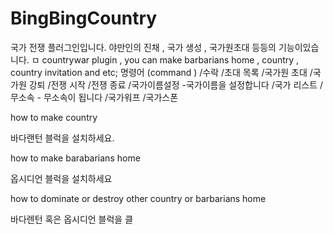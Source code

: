 # BingBingCountry
국가 전쟁 플러그인입니다. 야만인의 진채 , 국가 생성 , 국가원초대 등등의 기능이있습니다. ㅁ
countrywar plugin , you can make barbarians home , country , country invitation and etc; 
명령어 (command ) 
/수락
/초대 목록
/국가원 초대
/국가원 강퇴
/전쟁 시작
/전쟁 종료
/국가이름설정 -국가이름을 설정합니다
/국가 리스트
/무소속 - 무소속이 됩니다
/국가워프
/국가스폰

how to make country 

바다랜턴 블럭을 설치하세요. 

how to make barabarians home

옵시디언 블럭을 설치하세요 

how to dominate or destroy other country or barbarians home 

바다렌턴 혹은 옵시디언 블럭을 클
